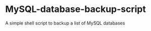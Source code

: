 MySQL-database-backup-script
============================

A simple shell script to backup a list of MySQL databases
